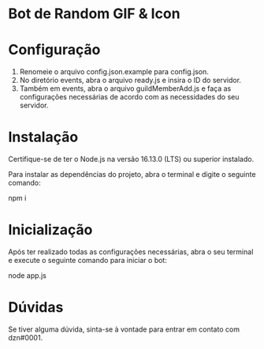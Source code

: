 # Bot de Random GIF & Icon


# Configuração

1. Renomeie o arquivo config.json.example para config.json.
2. No diretório events, abra o arquivo ready.js e insira o ID do servidor.
3. Também em events, abra o arquivo guildMemberAdd.js e faça as configurações necessárias de acordo com as necessidades do seu servidor.

# Instalação 
Certifique-se de ter o Node.js na versão 16.13.0 (LTS) ou superior instalado.

Para instalar as dependências do projeto, abra o terminal e digite o seguinte comando:

npm i

# Inicialização
Após ter realizado todas as configurações necessárias, abra o seu terminal e execute o seguinte comando para iniciar o bot:

node app.js


# Dúvidas
Se tiver alguma dúvida, sinta-se à vontade para entrar em contato com dzn#0001.

